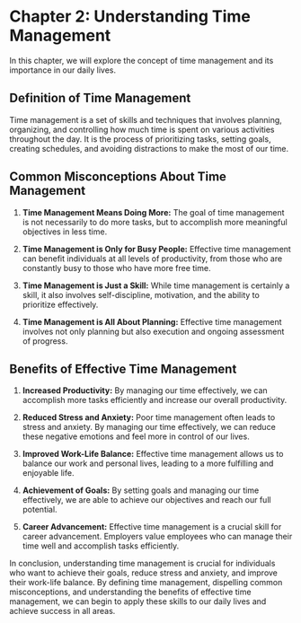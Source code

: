Chapter 2: Understanding Time Management
========================================

In this chapter, we will explore the concept of time management and its importance in our daily lives.

Definition of Time Management
-----------------------------

Time management is a set of skills and techniques that involves planning, organizing, and controlling how much time is spent on various activities throughout the day. It is the process of prioritizing tasks, setting goals, creating schedules, and avoiding distractions to make the most of our time.

Common Misconceptions About Time Management
-------------------------------------------

1. **Time Management Means Doing More:** The goal of time management is not necessarily to do more tasks, but to accomplish more meaningful objectives in less time.

2. **Time Management is Only for Busy People:** Effective time management can benefit individuals at all levels of productivity, from those who are constantly busy to those who have more free time.

3. **Time Management is Just a Skill:** While time management is certainly a skill, it also involves self-discipline, motivation, and the ability to prioritize effectively.

4. **Time Management is All About Planning:** Effective time management involves not only planning but also execution and ongoing assessment of progress.

Benefits of Effective Time Management
-------------------------------------

1. **Increased Productivity:** By managing our time effectively, we can accomplish more tasks efficiently and increase our overall productivity.

2. **Reduced Stress and Anxiety:** Poor time management often leads to stress and anxiety. By managing our time effectively, we can reduce these negative emotions and feel more in control of our lives.

3. **Improved Work-Life Balance:** Effective time management allows us to balance our work and personal lives, leading to a more fulfilling and enjoyable life.

4. **Achievement of Goals:** By setting goals and managing our time effectively, we are able to achieve our objectives and reach our full potential.

5. **Career Advancement:** Effective time management is a crucial skill for career advancement. Employers value employees who can manage their time well and accomplish tasks efficiently.

In conclusion, understanding time management is crucial for individuals who want to achieve their goals, reduce stress and anxiety, and improve their work-life balance. By defining time management, dispelling common misconceptions, and understanding the benefits of effective time management, we can begin to apply these skills to our daily lives and achieve success in all areas.
